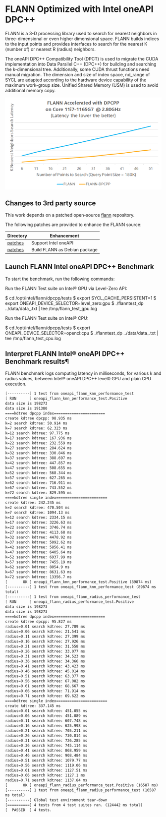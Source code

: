# FLANN Optimized with Intel oneAPI DPC++

FLANN is a 3-D processing library used to search for nearest neighbors in three-dimensional or even higher dimensional space. FLANN builds indices to the input points and provides interfaces to search for the nearest K (number of) or nearest R (radius) neighbors.

The oneAPI DPC++ Compatibility Tool (DPCT) is used to migrate the CUDA implementation into Data Parallel C++ (DPC++) for building and searching the k-dimensional tree. Additionally, some CUDA thrust functions need manual migration. The dimension and size of index space, nd_range of SYCL are adapted according to the hardware device capability of the maximum work-group size. Unified Shared Memory (USM) is used to avoid additional memory copy.

![benchmark](README.assets/flann_performance.png)

## Changes to 3rd party source

This work depends on a patched open-source [flann](https://github.com/flann-lib/flann) repository.

The following patches are provided to enhance the FLANN source:

| Directory          | Enhancement                     |
| ------------------ | ------------------------------- |
| [patches](patches) | Support Intel oneAPI            |
| [patches](patches) | Build FLANN as Debian package   |

## Launch FLANN Intel oneAPI DPC++ Benchmark

To start the benchmark, run the following commands:

Run the FLANN Test suite on Intel® GPU via Level-Zero API:

$ cd /opt/intel/flann/dpcpp/tests
$ export SYCL_CACHE_PERSISTENT=1
$ export ONEAPI_DEVICE_SELECTOR=level_zero:gpu
$ ./flanntest_dp  ../data/data_.txt | tee /tmp/flann_test_gpu.log

Run the FLANN Test suite on Intel® CPU:

$ cd /opt/intel/flann/dpcpp/tests
$ export ONEAPI_DEVICE_SELECTOR=opencl:cpu
$ ./flanntest_dp  ../data/data_.txt | tee /tmp/flann_test_cpu.log

## Interpret FLANN Intel® oneAPI DPC++ Benchmark results¶

FLANN benchmark logs computing latency in milliseconds, for various k and radius values, between Intel® oneAPI DPC++ level0 GPU and plain CPU execution.

```
[----------] 1 test from oneapi_flann_knn_performance_test
[ RUN      ] oneapi_flann_knn_performance_test.Positive
data size is 198273
data size is 191380
====kdtree dpcpp index=======================
create kdtree dpcpp: 98.935 ms
k=2 search kdtree: 50.914 ms
k=7 search kdtree: 62.323 ms
k=12 search kdtree: 97.775 ms
k=17 search kdtree: 167.936 ms
k=22 search kdtree: 232.559 ms
k=27 search kdtree: 284.624 ms
k=32 search kdtree: 330.846 ms
k=37 search kdtree: 388.697 ms
k=42 search kdtree: 447.857 ms
k=47 search kdtree: 508.655 ms
k=52 search kdtree: 568.344 ms
k=57 search kdtree: 627.265 ms
k=62 search kdtree: 716.911 ms
k=67 search kdtree: 743.552 ms
k=72 search kdtree: 829.595 ms
====kdtree single index=======================
create kdtree: 242.245 ms
k=2 search kdtree: 470.504 ms
k=7 search kdtree: 1094.13 ms
k=12 search kdtree: 2334.15 ms
k=17 search kdtree: 3226.63 ms
k=22 search kdtree: 3746.74 ms
k=27 search kdtree: 4113.68 ms
k=32 search kdtree: 4478.92 ms
k=37 search kdtree: 5092.62 ms
k=42 search kdtree: 5856.41 ms
k=47 search kdtree: 6405.64 ms
k=52 search kdtree: 6937.99 ms
k=57 search kdtree: 7455.19 ms
k=62 search kdtree: 8054.9 ms
k=67 search kdtree: 8631.63 ms
k=72 search kdtree: 13356.7 ms
[       OK ] oneapi_flann_knn_performance_test.Positive (89874 ms)
[----------] 1 test from oneapi_flann_knn_performance_test (89874 ms total)
[----------] 1 test from oneapi_flann_radius_performance_test
[ RUN      ] oneapi_flann_radius_performance_test.Positive
data size is 198273
data size is 198273
====kdtree dpcpp index=======================
create kdtree dpcpp: 95.827 ms
radius=0.01 search kdtree: 27.789 ms
radius=0.06 search kdtree: 21.541 ms
radius=0.11 search kdtree: 27.399 ms
radius=0.16 search kdtree: 27.926 ms
radius=0.21 search kdtree: 31.558 ms
radius=0.26 search kdtree: 33.077 ms
radius=0.31 search kdtree: 34.523 ms
radius=0.36 search kdtree: 34.366 ms
radius=0.41 search kdtree: 43.423 ms
radius=0.46 search kdtree: 45.014 ms
radius=0.51 search kdtree: 63.377 ms
radius=0.56 search kdtree: 67.082 ms
radius=0.61 search kdtree: 68.667 ms
radius=0.66 search kdtree: 71.914 ms
radius=0.71 search kdtree: 69.622 ms
====kdtree single index=======================
create kdtree: 337.145 ms
radius=0.01 search kdtree: 451.055 ms
radius=0.06 search kdtree: 451.089 ms
radius=0.11 search kdtree: 607.748 ms
radius=0.16 search kdtree: 625.998 ms
radius=0.21 search kdtree: 705.211 ms
radius=0.26 search kdtree: 730.814 ms
radius=0.31 search kdtree: 726.285 ms
radius=0.36 search kdtree: 745.114 ms
radius=0.41 search kdtree: 868.959 ms
radius=0.46 search kdtree: 908.484 ms
radius=0.51 search kdtree: 1079.77 ms
radius=0.56 search kdtree: 1119.06 ms
radius=0.61 search kdtree: 1127.51 ms
radius=0.66 search kdtree: 1127.1 ms
radius=0.71 search kdtree: 1137.84 ms
[       OK ] oneapi_flann_radius_performance_test.Positive (16587 ms)
[----------] 1 test from oneapi_flann_radius_performance_test (16587 ms total)
[----------] Global test environment tear-down
[==========] 4 tests from 4 test suites ran. (124442 ms total)
[  PASSED  ] 4 tests.
```
